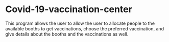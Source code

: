 # Covid-19-vaccination-center
This program allows the user to allow the user to allocate people to the available booths to get vaccinations, choose the preferred vaccination, and give details about the booths and the vaccinations as well. 
